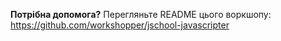__Потрібна допомога?__ Перегляньте README цього воркшопу: https://github.com/workshopper/jschool-javascripter
